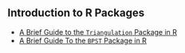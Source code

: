 

## Introduction to R Packages

- [A Brief Guide to the `Triangulation` Package in R](docs/Triangulation.html)
- [A Brief Guide To the `BPST` Package in R](docs/BPST.html)
